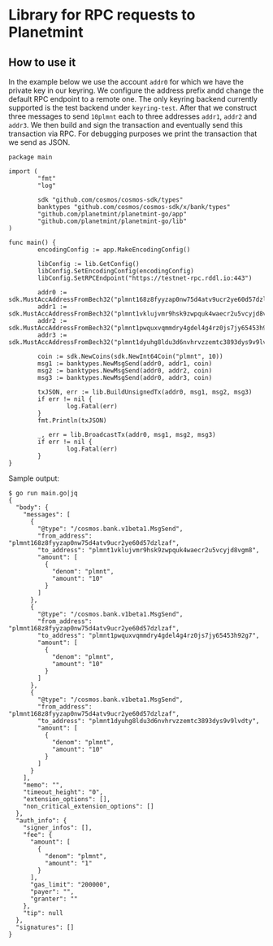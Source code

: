 # Library for RPC requests to Planetmint

## How to use it

In the example below we use the account `addr0` for which we have the private key in our keyring.
We configure the address prefix andd change the default RPC endpoint to a remote one.
The only keyring backend currently supported is the test backend under `keyring-test`.
After that we construct three messages to send `10plmnt` each to three addresses `addr1`, `addr2` and `addr3`.
We then build and sign the transaction and eventually send this transaction via RPC.
For debugging purposes we print the transaction that we send as JSON.

```
package main

import (
        "fmt"
        "log"

        sdk "github.com/cosmos/cosmos-sdk/types"
        banktypes "github.com/cosmos/cosmos-sdk/x/bank/types"
        "github.com/planetmint/planetmint-go/app"
        "github.com/planetmint/planetmint-go/lib"
)

func main() {
        encodingConfig := app.MakeEncodingConfig()

        libConfig := lib.GetConfig()
        libConfig.SetEncodingConfig(encodingConfig)
        libConfig.SetRPCEndpoint("https://testnet-rpc.rddl.io:443")

        addr0 := sdk.MustAccAddressFromBech32("plmnt168z8fyyzap0nw75d4atv9ucr2ye60d57dzlzaf")
        addr1 := sdk.MustAccAddressFromBech32("plmnt1vklujvmr9hsk9zwpquk4waecr2u5vcyjd8vgm8")
        addr2 := sdk.MustAccAddressFromBech32("plmnt1pwquxvqmmdry4gdel4g4rz0js7jy65453h92g7")
        addr3 := sdk.MustAccAddressFromBech32("plmnt1dyuhg8ldu3d6nvhrvzzemtc3893dys9v9lvdty")

        coin := sdk.NewCoins(sdk.NewInt64Coin("plmnt", 10))
        msg1 := banktypes.NewMsgSend(addr0, addr1, coin)
        msg2 := banktypes.NewMsgSend(addr0, addr2, coin)
        msg3 := banktypes.NewMsgSend(addr0, addr3, coin)

        txJSON, err := lib.BuildUnsignedTx(addr0, msg1, msg2, msg3)
        if err != nil {
                log.Fatal(err)
        }
        fmt.Println(txJSON)

        _, err = lib.BroadcastTx(addr0, msg1, msg2, msg3)
        if err != nil {
                log.Fatal(err)
        }
}
```

Sample output:
```
$ go run main.go|jq
{
  "body": {
    "messages": [
      {
        "@type": "/cosmos.bank.v1beta1.MsgSend",
        "from_address": "plmnt168z8fyyzap0nw75d4atv9ucr2ye60d57dzlzaf",
        "to_address": "plmnt1vklujvmr9hsk9zwpquk4waecr2u5vcyjd8vgm8",
        "amount": [
          {
            "denom": "plmnt",
            "amount": "10"
          }
        ]
      },
      {
        "@type": "/cosmos.bank.v1beta1.MsgSend",
        "from_address": "plmnt168z8fyyzap0nw75d4atv9ucr2ye60d57dzlzaf",
        "to_address": "plmnt1pwquxvqmmdry4gdel4g4rz0js7jy65453h92g7",
        "amount": [
          {
            "denom": "plmnt",
            "amount": "10"
          }
        ]
      },
      {
        "@type": "/cosmos.bank.v1beta1.MsgSend",
        "from_address": "plmnt168z8fyyzap0nw75d4atv9ucr2ye60d57dzlzaf",
        "to_address": "plmnt1dyuhg8ldu3d6nvhrvzzemtc3893dys9v9lvdty",
        "amount": [
          {
            "denom": "plmnt",
            "amount": "10"
          }
        ]
      }
    ],
    "memo": "",
    "timeout_height": "0",
    "extension_options": [],
    "non_critical_extension_options": []
  },
  "auth_info": {
    "signer_infos": [],
    "fee": {
      "amount": [
        {
          "denom": "plmnt",
          "amount": "1"
        }
      ],
      "gas_limit": "200000",
      "payer": "",
      "granter": ""
    },
    "tip": null
  },
  "signatures": []
}
```

